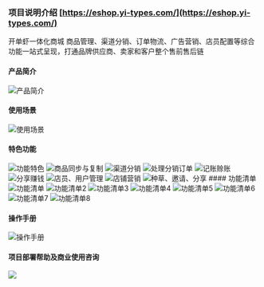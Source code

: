 ### 项目说明介绍  [https://eshop.yi-types.com/](https://eshop.yi-types.com/)
开单虾一体化商城
商品管理、渠道分销、订单物流、广告营销、店员配置等综合功能一站式呈现，打通品牌供应商、卖家和客户整个售前售后链
#### 产品简介
<img src="https://gitee.com/yi-lian-shu-ju/kaidanxia/raw/master/%E5%BC%80%E5%8D%95%E8%99%BE%E5%8A%9F%E8%83%BD%E6%A8%A1%E5%9D%97%E6%88%AA%E5%9B%BE/%E4%BA%A7%E5%93%81%E4%BF%A1%E6%81%AF/%E4%BA%A7%E5%93%81%E7%AE%80%E4%BB%8B.png" title="产品简介">

#### 使用场景
<img src="https://gitee.com/yi-lian-shu-ju/kaidanxia/raw/master/%E5%BC%80%E5%8D%95%E8%99%BE%E5%8A%9F%E8%83%BD%E6%A8%A1%E5%9D%97%E6%88%AA%E5%9B%BE/%E4%BA%A7%E5%93%81%E4%BF%A1%E6%81%AF/%E4%BD%BF%E7%94%A8%E5%9C%BA%E6%99%AF.png" title="使用场景">

#### 特色功能
<img src="https://gitee.com/yi-lian-shu-ju/kaidanxia/raw/master/%E5%BC%80%E5%8D%95%E8%99%BE%E5%8A%9F%E8%83%BD%E6%A8%A1%E5%9D%97%E6%88%AA%E5%9B%BE/%E4%BA%A7%E5%93%81%E4%BF%A1%E6%81%AF/%E5%8A%9F%E8%83%BD%E7%89%B9%E8%89%B2.png" title="功能特色">
<img src="https://gitee.com/yi-lian-shu-ju/kaidanxia/raw/master/%E5%BC%80%E5%8D%95%E8%99%BE%E5%8A%9F%E8%83%BD%E6%A8%A1%E5%9D%97%E6%88%AA%E5%9B%BE/%E4%BA%A7%E5%93%81%E4%BF%A1%E6%81%AF/%E5%95%86%E5%93%81%E5%90%8C%E6%AD%A5%E4%B8%8E%E5%A4%8D%E5%88%B6.png" title="商品同步与复制">
<img src="https://gitee.com/yi-lian-shu-ju/kaidanxia/raw/master/%E5%BC%80%E5%8D%95%E8%99%BE%E5%8A%9F%E8%83%BD%E6%A8%A1%E5%9D%97%E6%88%AA%E5%9B%BE/%E4%BA%A7%E5%93%81%E4%BF%A1%E6%81%AF/%E6%B8%A0%E9%81%93%E5%88%86%E9%94%80.png" title="渠道分销">
<img src="https://gitee.com/yi-lian-shu-ju/kaidanxia/raw/master/%E5%BC%80%E5%8D%95%E8%99%BE%E5%8A%9F%E8%83%BD%E6%A8%A1%E5%9D%97%E6%88%AA%E5%9B%BE/%E4%BA%A7%E5%93%81%E4%BF%A1%E6%81%AF/%E5%A4%84%E7%90%86%E5%88%86%E9%94%80%E8%AE%A2%E5%8D%95.png" title="处理分销订单">
<img src="https://gitee.com/yi-lian-shu-ju/kaidanxia/raw/master/%E5%BC%80%E5%8D%95%E8%99%BE%E5%8A%9F%E8%83%BD%E6%A8%A1%E5%9D%97%E6%88%AA%E5%9B%BE/%E4%BA%A7%E5%93%81%E4%BF%A1%E6%81%AF/%E8%AE%B0%E8%B4%A6%E8%B5%8A%E8%B4%A6.png" title="记账赊账">
<img src="https://gitee.com/yi-lian-shu-ju/kaidanxia/raw/master/%E5%BC%80%E5%8D%95%E8%99%BE%E5%8A%9F%E8%83%BD%E6%A8%A1%E5%9D%97%E6%88%AA%E5%9B%BE/%E4%BA%A7%E5%93%81%E4%BF%A1%E6%81%AF/%E5%88%86%E4%BA%AB%E8%B5%9A%E9%92%B1.png" title="分享赚钱">
<img src="https://gitee.com/yi-lian-shu-ju/kaidanxia/raw/master/%E5%BC%80%E5%8D%95%E8%99%BE%E5%8A%9F%E8%83%BD%E6%A8%A1%E5%9D%97%E6%88%AA%E5%9B%BE/%E4%BA%A7%E5%93%81%E4%BF%A1%E6%81%AF/%E5%BA%97%E5%91%98%E3%80%81%E7%94%A8%E6%88%B7%E7%AE%A1%E7%90%86.png" title="店员、用户管理">
<img src="https://gitee.com/yi-lian-shu-ju/kaidanxia/raw/master/%E5%BC%80%E5%8D%95%E8%99%BE%E5%8A%9F%E8%83%BD%E6%A8%A1%E5%9D%97%E6%88%AA%E5%9B%BE/%E4%BA%A7%E5%93%81%E4%BF%A1%E6%81%AF/%E5%BA%97%E9%93%BA%E8%90%A5%E9%94%80.png" title="店铺营销">
<img src="https://gitee.com/yi-lian-shu-ju/kaidanxia/raw/master/%E5%BC%80%E5%8D%95%E8%99%BE%E5%8A%9F%E8%83%BD%E6%A8%A1%E5%9D%97%E6%88%AA%E5%9B%BE/%E4%BA%A7%E5%93%81%E4%BF%A1%E6%81%AF/%E7%A7%8D%E8%8D%89%E3%80%81%E9%82%80%E8%AF%B7%E3%80%81%E5%88%86%E4%BA%AB.png" title="种草、邀请、分享">
#### 功能清单
<img src="https://gitee.com/yi-lian-shu-ju/kaidanxia/raw/master/%E5%BC%80%E5%8D%95%E8%99%BE%E5%8A%9F%E8%83%BD%E6%A8%A1%E5%9D%97%E6%88%AA%E5%9B%BE/%E4%BA%A7%E5%93%81%E4%BF%A1%E6%81%AF/%E5%8A%9F%E8%83%BD%E6%B8%85%E5%8D%95.png" title="功能清单">
<img src="https://gitee.com/yi-lian-shu-ju/kaidanxia/raw/master/%E5%BC%80%E5%8D%95%E8%99%BE%E5%8A%9F%E8%83%BD%E6%A8%A1%E5%9D%97%E6%88%AA%E5%9B%BE/%E4%BA%A7%E5%93%81%E4%BF%A1%E6%81%AF/%E5%8A%9F%E8%83%BD%E6%B8%85%E5%8D%952.png" title="功能清单2">
<img src="https://gitee.com/yi-lian-shu-ju/kaidanxia/raw/master/%E5%BC%80%E5%8D%95%E8%99%BE%E5%8A%9F%E8%83%BD%E6%A8%A1%E5%9D%97%E6%88%AA%E5%9B%BE/%E4%BA%A7%E5%93%81%E4%BF%A1%E6%81%AF/%E5%8A%9F%E8%83%BD%E6%B8%85%E5%8D%953.png" title="功能清单3">
<img src="https://gitee.com/yi-lian-shu-ju/kaidanxia/raw/master/%E5%BC%80%E5%8D%95%E8%99%BE%E5%8A%9F%E8%83%BD%E6%A8%A1%E5%9D%97%E6%88%AA%E5%9B%BE/%E4%BA%A7%E5%93%81%E4%BF%A1%E6%81%AF/%E5%8A%9F%E8%83%BD%E6%B8%85%E5%8D%954.png" title="功能清单4">
<img src="https://gitee.com/yi-lian-shu-ju/kaidanxia/raw/master/%E5%BC%80%E5%8D%95%E8%99%BE%E5%8A%9F%E8%83%BD%E6%A8%A1%E5%9D%97%E6%88%AA%E5%9B%BE/%E4%BA%A7%E5%93%81%E4%BF%A1%E6%81%AF/%E5%8A%9F%E8%83%BD%E6%B8%85%E5%8D%955.png" title="功能清单5">
<img src="https://gitee.com/yi-lian-shu-ju/kaidanxia/raw/master/%E5%BC%80%E5%8D%95%E8%99%BE%E5%8A%9F%E8%83%BD%E6%A8%A1%E5%9D%97%E6%88%AA%E5%9B%BE/%E4%BA%A7%E5%93%81%E4%BF%A1%E6%81%AF/%E5%8A%9F%E8%83%BD%E6%B8%85%E5%8D%956.png" title="功能清单6">
<img src="https://gitee.com/yi-lian-shu-ju/kaidanxia/raw/master/%E5%BC%80%E5%8D%95%E8%99%BE%E5%8A%9F%E8%83%BD%E6%A8%A1%E5%9D%97%E6%88%AA%E5%9B%BE/%E4%BA%A7%E5%93%81%E4%BF%A1%E6%81%AF/%E5%8A%9F%E8%83%BD%E6%B8%85%E5%8D%957.png" title="功能清单7">
<img src="https://gitee.com/yi-lian-shu-ju/kaidanxia/raw/master/%E5%BC%80%E5%8D%95%E8%99%BE%E5%8A%9F%E8%83%BD%E6%A8%A1%E5%9D%97%E6%88%AA%E5%9B%BE/%E4%BA%A7%E5%93%81%E4%BF%A1%E6%81%AF/%E5%8A%9F%E8%83%BD%E6%B8%85%E5%8D%958.png" title="功能清单8">

#### 操作手册
<img src="https://gitee.com/yi-lian-shu-ju/kaidanxia/raw/master/%E5%BC%80%E5%8D%95%E8%99%BE%E5%8A%9F%E8%83%BD%E6%A8%A1%E5%9D%97%E6%88%AA%E5%9B%BE/%E4%BA%A7%E5%93%81%E4%BF%A1%E6%81%AF/%E6%93%8D%E4%BD%9C%E6%89%8B%E5%86%8C.png"
title="操作手册">

#### 项目部署帮助及商业使用咨询
<img src="https://gitee.com/yi-lian-shu-ju/kaidanxia/raw/master/%E5%BC%80%E5%8D%95%E8%99%BE%E5%8A%9F%E8%83%BD%E6%A8%A1%E5%9D%97%E6%88%AA%E5%9B%BE/%E5%BE%AE%E4%BF%A1%E5%9B%BE%E7%89%87_20230519144019.png">